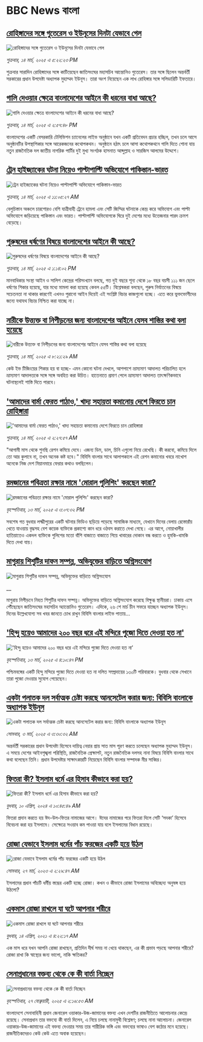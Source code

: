 # BBC News বাংলা## [রোহিঙ্গাদের সঙ্গে গুতেরেস ও ইউনূসের দিনটা যেভাবে গেল](https://www.bbc.com/bengali/articles/cvge5lqn8ylo?at_campaign=githubrss)![রোহিঙ্গাদের সঙ্গে গুতেরেস ও ইউনূসের দিনটা যেভাবে গেল](https://ichef.bbci.co.uk/ace/standard/240/cpsprodpb/15ae/live/f7f824a0-00e9-11f0-8c3d-b7dcc7510cb1.jpg)_শুক্রবার, ১৪ মার্চ, ২০২৫ এ ৫:২২:২৩ PM_শুক্রবার সারাদিন রোহিঙ্গাদের সঙ্গে কাটিয়েছেন জাতিসংঘের মহাসচিব আন্তোনিও গুতেরেস। তার সঙ্গে ছিলেন অন্তর্বর্তী সরকারের প্রধান উপদেষ্টা অধ্যাপক মুহাম্মদ ইউনূস। তারা অংশ নিয়েছেন এক লাখ রোহিঙ্গার সঙ্গে সলিডারিটি ইফতারে।## [গালি দেওয়ার ক্ষেত্রে বাংলাদেশের আইনে কী ধরনের বাধা আছে?](https://www.bbc.com/bengali/articles/cpdeyd0lqedo?at_campaign=githubrss)![গালি দেওয়ার ক্ষেত্রে বাংলাদেশের আইনে কী ধরনের বাধা আছে?](https://ichef.bbci.co.uk/ace/standard/240/cpsprodpb/f5cc/live/0ef81ab0-00a5-11f0-9efc-f5f9b2bc7027.jpg)_শুক্রবার, ১৪ মার্চ, ২০২৫ এ ২:৫৭:৪৮ PM_বাংলাদেশের একটি বেসরকারি টেলিভিশন চ্যানেলের লাইভ অনুষ্ঠানে যখন একটি প্রতিবেদন প্রচার হচ্ছিল, তখন চলে আসে অনুষ্ঠানটির উপস্থাপিকার সঙ্গে আরেকজনের  কথোপকথন।  অনুষ্ঠানে হঠাৎ চলে আসা কথোপকথনে গালি দিতে শোনা যায়  নতুন রাজনৈতিক দল জাতীয় নাগরিক পার্টির দুই মুখ্য সংগঠক হাসনাত আব্দুল্লাহ ও সারজিস আলমের উদ্দেশে।## [ট্রেন হাইজ্যাকের ঘটনা নিয়েও পাল্টাপাল্টি অভিযোগে পাকিস্তান-ভারত  ](https://www.bbc.com/bengali/articles/c74k3l0ej92o?at_campaign=githubrss)![ট্রেন হাইজ্যাকের ঘটনা নিয়েও পাল্টাপাল্টি অভিযোগে পাকিস্তান-ভারত  ](https://ichef.bbci.co.uk/ace/standard/240/cpsprodpb/5c11/live/2fa8ef90-00b0-11f0-a8b1-950887ddc6e5.jpg)_শুক্রবার, ১৪ মার্চ, ২০২৫ এ ১১:০৫:২৭ AM_বেলুচিস্তান অঞ্চলে চারশোরও বেশি যাত্রীবাহী ট্রেনে হামলা এবং সেটি জিম্মির ঘটনাকে কেন্দ্র করে অভিযোগ এবং পাল্টা অভিযোগে জড়িয়েছে পাকিস্তান এবং ভারত। পাল্টাপাল্টি অভিযোগকে ঘিরে দুই দেশের মধ্যে উত্তেজনার পারদ ক্রমশ বেড়েছে।## [পুরুষদের ধর্ষণের বিষয়ে বাংলাদেশের আইনে কী আছে?](https://www.bbc.com/bengali/articles/cvge5dlwg56o?at_campaign=githubrss)![পুরুষদের ধর্ষণের বিষয়ে বাংলাদেশের আইনে কী আছে?](https://ichef.bbci.co.uk/ace/standard/240/cpsprodpb/c364/live/790a7190-00ba-11f0-917d-c1a875f2e5c8.jpg)_শুক্রবার, ১৪ মার্চ, ২০২৫ এ ১:১৪:০২ PM_মানবাধিকার সংস্থা আইন ও সালিশ কেন্দ্রের পরিসংখ্যান বলছে, গত দুই বছরে শূন্য থেকে ১৮ বছর বয়সী ১১১ জন ছেলে ধর্ষণের শিকার হয়েছে, যার মধ্যে মামলা করা হয়েছে কেবল ৫৫টি। বিশ্লেষকরা বলছেন, পুরুষ নির্যাতনের বিষয়ে সচেতনতা না থাকার কারণেই এখনও পুরানো আইন দিয়েই এই সংশ্লিষ্ট বিচার কাজগুলো হচ্ছে। এতে করে ভুক্তভোগীদের জন্যে যথাযথ বিচার নিশ্চিত করা যাচ্ছে না।## [নারীকে উত্ত্যক্ত বা নিপীড়নের জন্য বাংলাদেশের আইনে যেসব শাস্তির কথা বলা হয়েছে](https://www.bbc.com/bengali/articles/cz03ndkdy20o?at_campaign=githubrss)![নারীকে উত্ত্যক্ত বা নিপীড়নের জন্য বাংলাদেশের আইনে যেসব শাস্তির কথা বলা হয়েছে](https://ichef.bbci.co.uk/ace/standard/240/cpsprodpb/e824/live/86fe6860-fe85-11ef-8c3d-b7dcc7510cb1.jpg)_শুক্রবার, ১৪ মার্চ, ২০২৫ এ ৮:২১:২৯ AM_কেউ ইভ টিজিংয়ের শিকার হয় বা হচ্ছে- এমন কোনো ঘটনা দেখলে, আশপাশে ভ্রাম্যমাণ আদালত পরিচালিত হলে ভ্রাম্যমাণ আদালতকে সঙ্গে সঙ্গে অবহিত করা উচিত। হাতেনাতে প্রমাণ পেলে ভ্রাম্যমাণ আদালত তাৎক্ষণিকভাবে ঘটনাস্থলেই শাস্তি দিতে পারবে।## ['আমাদের বার্মা ফেরত পাঠাও,' খাদ্য সহায়তা কমানোয় দেশে ফিরতে চান রোহিঙ্গারা](https://www.bbc.com/bengali/articles/c4g0wkd3rkvo?at_campaign=githubrss)!['আমাদের বার্মা ফেরত পাঠাও,' খাদ্য সহায়তা কমানোয় দেশে ফিরতে চান রোহিঙ্গারা](https://ichef.bbci.co.uk/ace/standard/240/cpsprodpb/0b68/live/5e4d9040-005f-11f0-8324-372e51496026.jpg)_শুক্রবার, ১৪ মার্চ, ২০২৫ এ ২:২৭:৫৭ AM_"আগামী মাস থেকে শুনছি রেশন কমিয়ে দেবে। এজন্য ডিম, ডাল, চিনি এগুলো নিয়ে রেখেছি। কী করবো, কমিয়ে দিলে তো আর কুলাবে না, তখন অনেক কষ্ট হবে।"
বিবিসি বাংলার সাথে আলাপকালে এই রেশন কমানোর খবরে নাখোশ অনেকে নিজ দেশ মিয়ানমারে ফেরার কথাও বলছিলেন।## [রমজানের পবিত্রতা রক্ষার নামে 'মোরাল পুলিশিং' করছেন কারা?](https://www.bbc.com/bengali/articles/cx20yd5d1g3o?at_campaign=githubrss)![রমজানের পবিত্রতা রক্ষার নামে 'মোরাল পুলিশিং' করছেন কারা?](https://ichef.bbci.co.uk/ace/standard/240/cpsprodpb/d934/live/537712a0-000e-11f0-8c3d-b7dcc7510cb1.jpg)_বৃহস্পতিবার, ১৩ মার্চ, ২০২৫ এ ৩:০৭:৩২ PM_সবশেষ গত বুধবার লক্ষ্মীপুরের একটি ঘটনার ভিডিও ছড়িয়ে পড়েছে  সামাজিক মাধ্যমে,  যেখানে দিনের বেলায় রেস্তোরাঁয় খেতে যাওয়ায় বৃদ্ধসহ বেশ কয়েক ব্যক্তিকে প্রকাশ্যে কান ধরে ওঠবস করাতে দেখা গেছে। এর আগে, নোয়াখালীর হাতিয়াতেও একদল ব্যক্তিকে পুলিশের মতো বাঁশি বাজাতে বাজাতে গিয়ে খাবারের দোকান বন্ধ করতে ও হুমকি-ধামকি দিতে দেখা যায়।## [মাগুরায় শিশুটির দাফন সম্পন্ন, অভিযুক্তের বাড়িতে অগ্নিসংযোগ](https://www.bbc.co.uk/bengali/live/c5yx20rrk5xt?at_campaign=githubrss)![মাগুরায় শিশুটির দাফন সম্পন্ন, অভিযুক্তের বাড়িতে অগ্নিসংযোগ](https://ichef.bbci.co.uk/ace/standard/240/cpsprodpb/207a/live/ccb11540-0026-11f0-8c3d-b7dcc7510cb1.png)__মাগুরায় নিপীড়নে নিহত শিশুটির দাফন সম্পন্ন। অভিযুক্তের বাড়িতে অগ্নিসংযোগ করেছে বিক্ষুব্ধ স্থানীয়রা। ঢাকায় এসে পৌঁছেছেন জাতিসংঘের মহাসচিব অ্যান্তোনিও গুতেরেস। এদিকে, ২৬ শে মার্চ চীন সফরে যাচ্ছেন অধ্যাপক ইউনূস। দিনের উল্লেখযোগ্য সব খবর জানতে চোখ রাখুন বিবিসি বাংলার লাইভ পাতায়...## ['হিন্দু হয়েও আমাদের ২০০ বছর ধরে এই মন্দিরে পুজো দিতে দেওয়া হত না'](https://www.bbc.com/bengali/articles/c3378mm5mm0o?at_campaign=githubrss)!['হিন্দু হয়েও আমাদের ২০০ বছর ধরে এই মন্দিরে পুজো দিতে দেওয়া হত না'](https://ichef.bbci.co.uk/ace/standard/240/cpsprodpb/7591/live/0304dab0-000d-11f0-8c3d-b7dcc7510cb1.jpg)_বৃহস্পতিবার, ১৩ মার্চ, ২০২৫ এ ৪:১০:৪৭ PM_পশ্চিমবঙ্গের একটি হিন্দু মন্দিরে পুজো দিতে দেওয়া হত না দলিত সম্প্রদায়ের ১৩০টি পরিবারকে। বুধবার থেকে সেখানে তারা পুজো দেওয়ার সুযোগ পেয়েছেন।## [একটা পলাতক দল সর্বাত্মক চেষ্টা করছে আনসেটেল করার জন্য:  বিবিসি বাংলাকে অধ্যাপক ইউনূস ](https://www.bbc.com/bengali/articles/cn4yy9gr8dlo?at_campaign=githubrss)![একটা পলাতক দল সর্বাত্মক চেষ্টা করছে আনসেটেল করার জন্য:  বিবিসি বাংলাকে অধ্যাপক ইউনূস ](https://ichef.bbci.co.uk/ace/standard/240/cpsprodpb/62c1/live/00c95a20-f5bb-11ef-896e-d7e7fb1719a4.jpg)_সোমবার, ৩ মার্চ, ২০২৫ এ ৩:৩০:৩২ AM_অন্তর্বর্তী সরকারের প্রধান উপদেষ্টা হিসেবে দায়িত্ব নেয়ার প্রায় সাত মাস পূরণ করতে চলেছেন অধ্যাপক মুহাম্মদ ইউনূস। এ সময়ে দেশের আইনশৃঙ্খলা পরিস্থিতি, রাজনৈতিক প্রেক্ষাপট, নতুন রাজনৈতিক দলসহ নানা বিষয়ে বিবিসি বাংলার সাথে কথা বলেছেন তিনি। প্রধান উপদেষ্টার সাক্ষাৎকারটি নিয়েছেন বিবিসি বাংলার সম্পাদক মীর সাব্বির।## [ফিতরা কী? ইসলাম ধর্মে এর হিসাব কীভাবে করা হয়?](https://www.bbc.com/bengali/articles/cglvy6z66v7o?at_campaign=githubrss)![ফিতরা কী? ইসলাম ধর্মে এর হিসাব কীভাবে করা হয়?](https://ichef.bbci.co.uk/ace/standard/240/cpsprodpb/f80f/live/ed98d290-f71a-11ee-af97-c31fb967c02d.jpg)_বুধবার, ১০ এপ্রিল, ২০২৪ এ ১০:৪৫:৪৯ AM_ফিতরা প্রদান করতে হয় ঈদ-উল-ফিতর নামাজের আগে। ঈদের নামাজের পরে ফিতরা দিলে সেটি ‘সদকা’ হিসেবে বিবেচনা করা হয় ইসলামে। সেক্ষেত্রে সওয়াব কম পাওয়া যায় বলে ইসলামের বিধান রয়েছে।## [রোজা যেভাবে ইসলাম ধর্মের পাঁচ ফরজের একটি হয়ে উঠল](https://www.bbc.com/bengali/articles/c3g54741n7xo?at_campaign=githubrss)![রোজা যেভাবে ইসলাম ধর্মের পাঁচ ফরজের একটি হয়ে উঠল](https://ichef.bbci.co.uk/ace/standard/240/cpsprodpb/4189/live/d60d8e90-cbe7-11ed-b78d-cd916892f770.jpg)_সোমবার, ২৭ মার্চ, ২০২৩ এ ২:২৯:৪৭ AM_ইসলামের প্রধান পাঁচটি ধর্মীয় স্তম্ভের একটি হচ্ছে রোজা। কখন ও কীভাবে রোজা ইসলামের অবিচ্ছেদ্য অনুষঙ্গ হয়ে উঠলো?## [একমাস রোজা রাখলে যা ঘটে আপনার শরীরে](https://www.bbc.com/bengali/news-44111398?at_campaign=githubrss)![একমাস রোজা রাখলে যা ঘটে আপনার শরীরে](https://ichef.bbci.co.uk/ace/standard/240/cpsprodpb/CA0A/production/_106822715_gettyimages-541284296.jpg)_বুধবার, ১৪ এপ্রিল, ২০২১ এ ৪:২২:১৭ AM_এক মাস ধরে যখন আপনি রোজা রাখছেন, প্রতিদিন দীর্ঘ সময় না খেয়ে থাকছেন, এর কী প্রভাব পড়ছে আপনার শরীরে? রোজা রাখা কি স্বাস্থ্যের জন্য ভালো, নাকি ক্ষতিকর?## [সেনাপ্রধানের বক্তব্য থেকে কে কী বার্তা নিচ্ছেন](https://www.bbc.com/bengali/articles/cx2rmvxz2d8o?at_campaign=githubrss)![সেনাপ্রধানের বক্তব্য থেকে কে কী বার্তা নিচ্ছেন](https://ichef.bbci.co.uk/ace/standard/240/cpsprodpb/86f9/live/ca3a6c50-f467-11ef-aeb3-bb556fdec0fe.png)_বৃহস্পতিবার, ২৭ ফেব্রুয়ারী, ২০২৫ এ ২:১৬:৫৩ AM_বাংলাদেশে সেনাবাহিনী প্রধান জেনারেল ওয়াকার-উজ-জামানের বক্তব্য এখন দেশটির রাজনীতিতে আলোচনার কেন্দ্রে রয়েছে। সেনাপ্রধান তার বক্তব্যে কী বার্তা দিলেন, এ নিয়ে চলছে নানামুখী বিশ্লেষণ; চলছে নানা আলোচনা। জেনারেল ওয়াকার-উজ-জামানের এই বক্তব্য দেওয়ার সময় তার শারীরিক ভঙ্গি এবং বক্তব্যের ভাষাও বেশ কঠোর মনে হয়েছে। রাজনীতিকদেরও কেউ কেউ এতে  অবাক হয়েছেন।